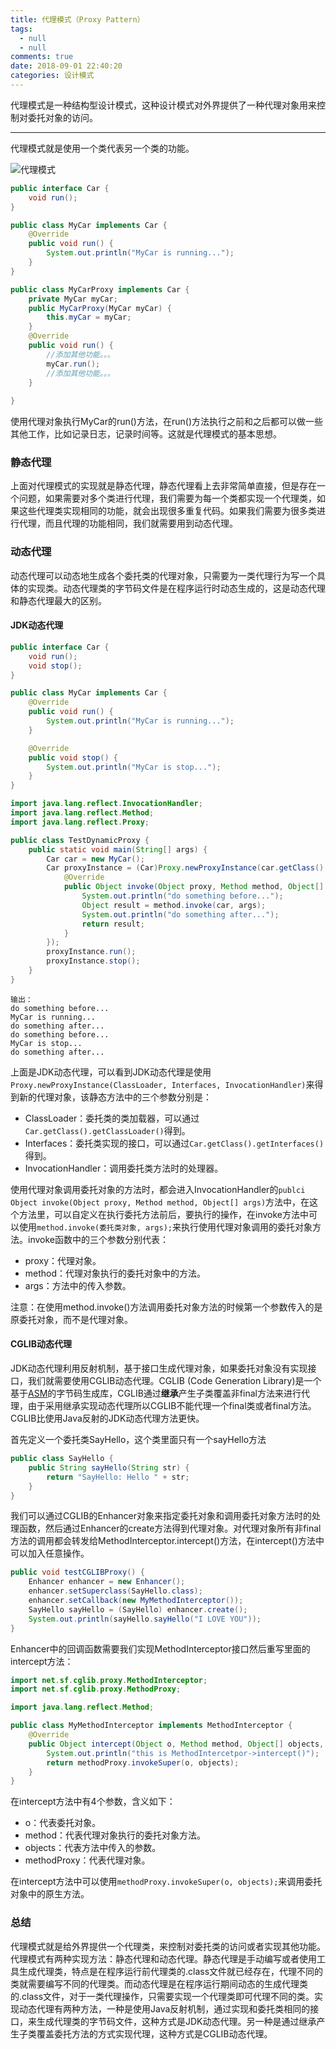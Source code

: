 ```yaml
---
title: 代理模式（Proxy Pattern）
tags:
  - null
  - null
comments: true
date: 2018-09-01 22:40:20
categories: 设计模式
---
```


代理模式是一种结构型设计模式，这种设计模式对外界提供了一种代理对象用来控制对委托对象的访问。 

<!-- more -->

---

代理模式就是使用一个类代表另一个类的功能。

![代理模式](代理模式.png)

```java
public interface Car {
    void run();
}
```

```java
public class MyCar implements Car {
    @Override
    public void run() {
        System.out.println("MyCar is running...");
    }
}
```

```java
public class MyCarProxy implements Car {
    private MyCar myCar;
    public MyCarProxy(MyCar myCar) {
        this.myCar = myCar;
    }
    @Override
    public void run() {
        //添加其他功能。。。
        myCar.run();
        //添加其他功能。。。
    }
    
}
```

使用代理对象执行MyCar的run()方法，在run()方法执行之前和之后都可以做一些其他工作，比如记录日志，记录时间等。这就是代理模式的基本思想。

### 静态代理

上面对代理模式的实现就是静态代理，静态代理看上去非常简单直接，但是存在一个问题，如果需要对多个类进行代理，我们需要为每一个类都实现一个代理类，如果这些代理类实现相同的功能，就会出现很多重复代码。如果我们需要为很多类进行代理，而且代理的功能相同，我们就需要用到动态代理。

### 动态代理

动态代理可以动态地生成各个委托类的代理对象，只需要为一类代理行为写一个具体的实现类。动态代理类的字节码文件是在程序运行时动态生成的，这是动态代理和静态代理最大的区别。

#### JDK动态代理

```java
public interface Car {
    void run();
    void stop();
}
```

```java
public class MyCar implements Car {
    @Override
    public void run() {
        System.out.println("MyCar is running...");
    }

    @Override
    public void stop() {
        System.out.println("MyCar is stop...");
    }
}
```

```java
import java.lang.reflect.InvocationHandler;
import java.lang.reflect.Method;
import java.lang.reflect.Proxy;

public class TestDynamicProxy {
    public static void main(String[] args) {
        Car car = new MyCar();
        Car proxyInstance = (Car)Proxy.newProxyInstance(car.getClass().getClassLoader(), car.getClass().getInterfaces(), new InvocationHandler() {
            @Override
            public Object invoke(Object proxy, Method method, Object[] args) throws Throwable {
                System.out.println("do something before...");
                Object result = method.invoke(car, args);
                System.out.println("do something after...");
                return result;
            }
        });
        proxyInstance.run();
        proxyInstance.stop();
    }
}
```

```
输出：
do something before...
MyCar is running...
do something after...
do something before...
MyCar is stop...
do something after...
```

上面是JDK动态代理，可以看到JDK动态代理是使用`Proxy.newProxyInstance(ClassLoader, Interfaces, InvocationHandler)`来得到新的代理对象，该静态方法中的三个参数分别是：

- ClassLoader：委托类的类加载器，可以通过`Car.getClass().getClassLoader()`得到。
- Interfaces：委托类实现的接口，可以通过`Car.getClass().getInterfaces()`得到。
- InvocationHandler：调用委托类方法时的处理器。

使用代理对象调用委托对象的方法时，都会进入InvocationHandler的`publci Object invoke(Object proxy, Method method, Object[] args)`方法中，在这个方法里，可以自定义在执行委托方法前后，要执行的操作，在invoke方法中可以使用`method.invoke(委托类对象, args);`来执行使用代理对象调用的委托对象方法。invoke函数中的三个参数分别代表：

- proxy：代理对象。
- method：代理对象执行的委托对象中的方法。
- args：方法中的传入参数。

注意：在使用method.invoke()方法调用委托对象方法的时候第一个参数传入的是原委托对象，而不是代理对象。

#### CGLIB动态代理

JDK动态代理利用反射机制，基于接口生成代理对象，如果委托对象没有实现接口，我们就需要使用CGLIB动态代理。CGLIB (Code Generation Library)是一个基于[ASM](https://www.ibm.com/developerworks/cn/java/j-lo-asm30/index.html)的字节码生成库，CGLIB通过**继承**产生子类覆盖非final方法来进行代理，由于采用继承实现动态代理所以CGLIB不能代理一个final类或者final方法。CGLIB比使用Java反射的JDK动态代理方法更快。

首先定义一个委托类SayHello，这个类里面只有一个sayHello方法

```java
public class SayHello {
    public String sayHello(String str) {
        return "SayHello: Hello " + str;
    }
}
```

我们可以通过CGLIB的Enhancer对象来指定委托对象和调用委托对象方法时的处理函数，然后通过Enhancer的create方法得到代理对象。对代理对象所有非final方法的调用都会转发给MethodInterceptor.intercept()方法，在intercept()方法中可以加入任意操作。

```java
public void testCGLIBProxy() {
    Enhancer enhancer = new Enhancer();
    enhancer.setSuperclass(SayHello.class);
    enhancer.setCallback(new MyMethodInterceptor());
    SayHello sayHello = (SayHello) enhancer.create();
    System.out.println(sayHello.sayHello("I LOVE YOU"));
}
```

Enhancer中的回调函数需要我们实现MethodInterceptor接口然后重写里面的intercept方法：

```java
import net.sf.cglib.proxy.MethodInterceptor;
import net.sf.cglib.proxy.MethodProxy;

import java.lang.reflect.Method;

public class MyMethodInterceptor implements MethodInterceptor {
    @Override
    public Object intercept(Object o, Method method, Object[] objects, MethodProxy methodProxy) throws Throwable {
        System.out.println("this is MethodIntercetpor->intercept()");
        return methodProxy.invokeSuper(o, objects);
    }
}
```

在intercept方法中有4个参数，含义如下：

- o：代表委托对象。
- method：代表代理对象执行的委托对象方法。
- objects：代表方法中传入的参数。
- methodProxy：代表代理对象。

在intercept方法中可以使用`methodProxy.invokeSuper(o, objects);`来调用委托对象中的原生方法。

### 总结

代理模式就是给外界提供一个代理类，来控制对委托类的访问或者实现其他功能。代理模式有两种实现方法：静态代理和动态代理。静态代理是手动编写或者使用工具生成代理类，特点是在程序运行前代理类的.class文件就已经存在，代理不同的类就需要编写不同的代理类。而动态代理是在程序运行期间动态的生成代理类的.class文件，对于一类代理操作，只需要实现一个代理类即可代理不同的类。实现动态代理有两种方法，一种是使用Java反射机制，通过实现和委托类相同的接口，来生成代理类的字节码文件，这种方式是JDK动态代理。另一种是通过继承产生子类覆盖委托方法的方式实现代理，这种方式是CGLIB动态代理。